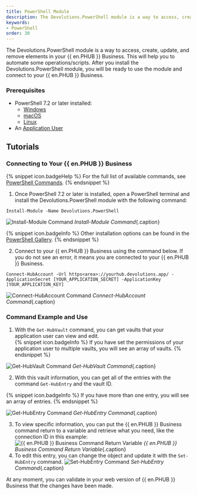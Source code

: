 ```yaml
---
title: PowerShell Module
description: The Devolutions.PowerShell module is a way to access, create, update, and remove elements in your {{ en.PHUB }} Business. This will help you to automate some operations/scripts.
keywords:
- PowerShell
order: 30
---
```

The Devolutions.PowerShell module is a way to access, create, update, and remove elements in your {{ en.PHUB }} Business. This will help you to automate some operations/scripts. After you install the Devolutions.PowerShell module, you will be ready to use the module and connect to your {{ en.PHUB }} Business.  

### Prerequisites 

* PowerShell 7.2 or later installed:  
    * [Windows](https://docs.microsoft.com/en-us/powershell/scripting/install/installing-powershell-core-on-windows) 
    * [macOS](https://docs.microsoft.com/en-us/powershell/scripting/install/installing-powershell-core-on-macos) 
    * [Linux](https://docs.microsoft.com/en-us/powershell/scripting/install/installing-powershell-core-on-linux) 
* An [Application User](/hub/web-interface/hub-overview/administration/management/application-users/manage-application-users/) 

## Tutorials 

### Connecting to Your {{ en.PHUB }} Business 

{% snippet icon.badgeHelp %} 
For the full list of available commands, see [PowerShell Commands](/hub/powershell-module/powershell-commands/). 
{% endsnippet %}
 
1. Once PowerShell 7.2 or later is installed, open a PowerShell terminal and install the Devolutions.PowerShell module with the following command:  

`Install-Module -Name Devolutions.PowerShell`  

![Install-Module Command](/img/en/hub/Hub2136.png)
*Install-Module Command*{.caption} 

{% snippet icon.badgeInfo %} 
Other installation options can be found in the [PowerShell Gallery](https://www.powershellgallery.com/packages/devolutions.powershell/). 
{% endsnippet %}
 
2. Connect to your {{ en.PHUB }} Business using the command below. If you do not see an error, it means you are connected to your {{ en.PHUB }} Business. 

`Connect-HubAccount -Url https<area>://yourhub.devolutions.app/ -ApplicationSecret [YOUR_APPLICATION_SECRET] -ApplicationKey [YOUR_APPLICATION_KEY]` 

![Connect-HubAccount Command](/img/en/hub/Hub4062.png) 
*Connect-HubAccount Command*{.caption}

### Command Example and Use 

1. With the `Get-HubVault` command, you can get vaults that your application user can view and edit.  
{% snippet icon.badgeInfo %} 
If you have set the permissions of your application user to multiple vaults, you will see an array of vaults. 
{% endsnippet %}   

![Get-HubVault Command](/img/en/hub/Hub4063.png) 
*Get-HubVault Command*{.caption}

2. With this vault information, you can get all of the entries with the command `Get-HubEntry` and the vault ID. 

{% snippet icon.badgeInfo %} 
If you have more than one entry, you will see an array of entries. 
{% endsnippet %}
 
![Get-HubEntry Command](/img/en/hub/Hub4064.png) 
*Get-HubEntry Command*{.caption}

3. To view specific information, you can put the {{ en.PHUB }} Business command return to a variable and retrieve what you need, like the connection ID in this example:  
![{{ en.PHUB }} Business Command Return Variable](/img/en/hub/Hub4065.png) 
*{{ en.PHUB }} Business Command Return Variable*{.caption}
1. To edit this entry, you can change the object and update it with the `Set-HubEntry` command. 
![Set-HubEntry Command](/img/en/hub/Hub4066.png)
*Set-HubEntry Command*{.caption}  

At any moment, you can validate in your web version of {{ en.PHUB }} Business that the changes have been made. 
